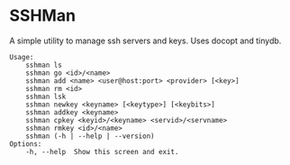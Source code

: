 # SSHMan
A simple utility to manage ssh servers and keys.
Uses docopt and tinydb.

```
Usage:
    sshman ls
    sshman go <id>/<name>
    sshman add <name> <user@host:port> <provider> [<key>]
    sshman rm <id>
    sshman lsk
    sshman newkey <keyname> [<keytype>] [<keybits>]
    sshman addkey <keyname>
    sshman cpkey <keyid>/<keyname> <servid>/<servname>
    sshman rmkey <id>/<name>
    sshman (-h | --help | --version)
Options:
    -h, --help  Show this screen and exit.
```